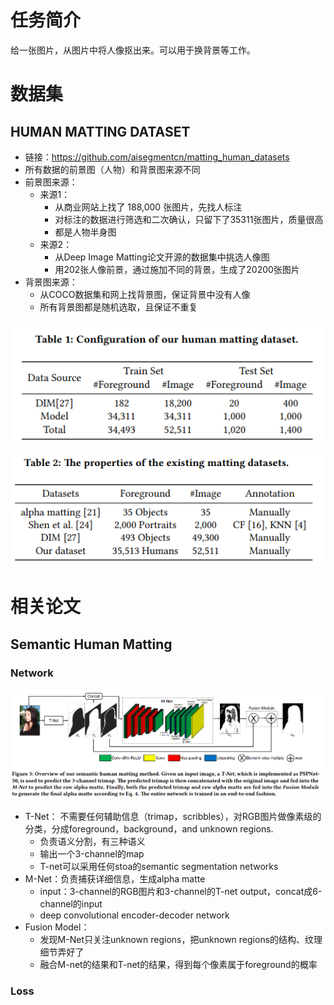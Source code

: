 # 任务简介

给一张图片，从图片中将人像抠出来。可以用于换背景等工作。

# 数据集

## HUMAN MATTING DATASET

* 链接：https://github.com/aisegmentcn/matting_human_datasets
* 所有数据的前景图（人物）和背景图来源不同
* 前景图来源：
  * 来源1：
    * 从商业网站上找了 188,000 张图片，先找人标注
    * 对标注的数据进行筛选和二次确认，只留下了35311张图片，质量很高
    * 都是人物半身图
  * 来源2：
    * 从Deep Image Matting论文开源的数据集中挑选人像图	
    * 用202张人像前景，通过施加不同的背景，生成了20200张图片
* 背景图来源：
  * 从COCO数据集和网上找背景图，保证背景中没有人像
  * 所有背景图都是随机选取，且保证不重复

![table1](../ImagesForMD/1.png)
![table2](../ImagesForMD/2.jpg)

# 相关论文

## Semantic Human Matting

### Network

![network](../ImagesForMD/3.jpg)

* T-Net： 不需要任何辅助信息（trimap，scribbles），对RGB图片做像素级的分类，分成foreground，background，and unknown regions.
  * 负责语义分割，有三种语义
  * 输出一个3-channel的map
  * T-net可以采用任何stoa的semantic segmentation networks
* M-Net：负责捕获详细信息，生成alpha matte
  * input：3-channel的RGB图片和3-channel的T-net output，concat成6-channel的input
  * deep convolutional encoder-decoder network
* Fusion Model：
  * 发现M-Net只关注unknown regions，把unknown regions的结构、纹理细节弄好了
  * 融合M-net的结果和T-net的结果，得到每个像素属于foreground的概率

### Loss



